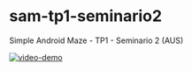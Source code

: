 # sam-tp1-seminario2
Simple Android Maze - TP1 - Seminario 2 (AUS)

[![video-demo](http://img.youtube.com/vi/DOa0WLFLJ3o/0.jpg)](https://www.youtube.com/watch?v=DOa0WLFLJ3o)

